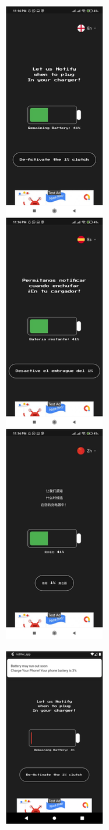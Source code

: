 <img src="images/3.jpeg" width=265, height:270> <img src="images/2.jpeg" width=265, height:270> <img src="images/1.jpeg" width=265, height:270>

&nbsp;  
<img src="images/4.png" width=265, height:265> 
